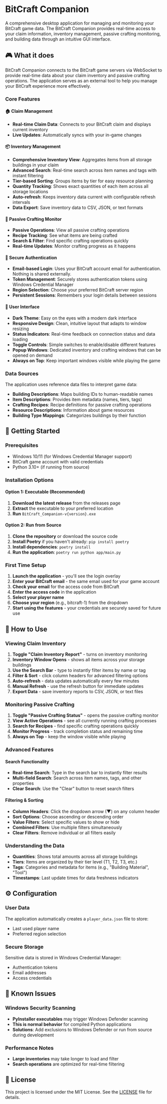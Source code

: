 # BitCraft Companion

A comprehensive desktop application for managing and monitoring your BitCraft game data. The BitCraft Companion provides real-time access to your claim information, inventory management, passive crafting monitoring, and building data through an intuitive GUI interface.

## 🎮 What it does

BitCraft Companion connects to the BitCraft game servers via WebSocket to provide real-time data about your claim inventory and passive crafting operations. The application serves as an external tool to help you manage your BitCraft experience more effectively.

### Core Features

#### 🏠 **Claim Management**
- **Real-time Claim Data**: Connects to your BitCraft claim and displays current inventory
- **Live Updates**: Automatically syncs with your in-game changes

#### 📦 **Inventory Management**
- **Comprehensive Inventory View**: Aggregates items from all storage buildings in your claim
- **Advanced Search**: Real-time search across item names and tags with instant filtering
- **Tier-based Sorting**: Groups items by tier for easy resource planning
- **Quantity Tracking**: Shows exact quantities of each item across all storage locations
- **Auto-refresh**: Keeps inventory data current with configurable refresh intervals
- **Data Export**: Save inventory data to CSV, JSON, or text formats

#### 🔧 **Passive Crafting Monitor**
- **Passive Operations**: View all passive crafting operations
- **Recipe Tracking**: See what items are being crafted
- **Search & Filter**: Find specific crafting operations quickly
- **Real-time Updates**: Monitor crafting progress as it happens

#### 🔐 **Secure Authentication**
- **Email-based Login**: Uses your BitCraft account email for authentication. Nothing is shared externally.
- **Token Management**: Securely stores authentication tokens using Windows Credential Manager
- **Region Selection**: Choose your preferred BitCraft server region
- **Persistent Sessions**: Remembers your login details between sessions

#### 🎨 **User Interface**
- **Dark Theme**: Easy on the eyes with a modern dark interface
- **Responsive Design**: Clean, intuitive layout that adapts to window resizing
- **Status Indicators**: Real-time feedback on connection status and data loading
- **Toggle Controls**: Simple switches to enable/disable different features
- **Popup Windows**: Dedicated inventory and crafting windows that can be opened on demand
- **Always on Top**: Keep important windows visible while playing the game

### Data Sources

The application uses reference data files to interpret game data:
- **Building Descriptions**: Maps building IDs to human-readable names
- **Item Descriptions**: Provides item metadata (names, tiers, tags)
- **Crafting Recipes**: Recipe definitions for passive crafting operations
- **Resource Descriptions**: Information about game resources
- **Building Type Mappings**: Categorizes buildings by their function

## 🚀 Getting Started

### Prerequisites

- Windows 10/11 (for Windows Credential Manager support)
- BitCraft game account with valid credentials
- Python 3.10+ (if running from source)

### Installation Options

#### Option 1: Executable (Recommended)
1. **Download the latest release** from the releases page
2. **Extract** the executable to your preferred location
3. **Run** `BitCraft_Companion-v{version}.exe`

#### Option 2: Run from Source
1. **Clone the repository** or download the source code
2. **Install Poetry** if you haven't already: `pip install poetry`
3. **Install dependencies**: `poetry install`
4. **Run the application**: `poetry run python app/main.py`

### First Time Setup

1. **Launch the application** - you'll see the login overlay
2. **Enter your BitCraft email** - the same email used for your game account
3. **Check your email** for the access code from BitCraft
4. **Enter the access code** in the application
5. **Select your player name** 
6. **Choose your region** (e.g., bitcraft-1) from the dropdown
7. **Start using the features** - your credentials are securely saved for future use

## 📱 How to Use

### Viewing Claim Inventory

1. **Toggle "Claim Inventory Report"** - turns on inventory monitoring
2. **Inventory Window Opens** - shows all items across your storage buildings
3. **Use the Search Bar** - type to instantly filter items by name or tag
4. **Filter & Sort** - click column headers for advanced filtering options
5. **Auto-refresh** - data updates automatically every few minutes
6. **Manual Refresh** - use the refresh button for immediate updates
7. **Export Data** - save inventory reports to CSV, JSON, or text files

### Monitoring Passive Crafting

1. **Toggle "Passive Crafting Status"** - opens the passive crafting monitor
2. **View Active Operations** - see all currently running crafting processes
3. **Search for Recipes** - find specific crafting operations quickly
4. **Monitor Progress** - track completion status and remaining time
5. **Always on Top** - keep the window visible while playing

### Advanced Features

#### Search Functionality
- **Real-time Search**: Type in the search bar to instantly filter results
- **Multi-field Search**: Search across item names, tags, and other properties
- **Clear Search**: Use the "Clear" button to reset search filters

#### Filtering & Sorting
- **Column Headers**: Click the dropdown arrow (▼) on any column header
- **Sort Options**: Choose ascending or descending order
- **Value Filters**: Select specific values to show or hide
- **Combined Filters**: Use multiple filters simultaneously
- **Clear Filters**: Remove individual or all filters easily

### Understanding the Data

- **Quantities**: Shows total amounts across all storage buildings
- **Tiers**: Items are organized by their tier level (T1, T2, T3, etc.)
- **Tags**: Categories and metadata for items (e.g., "Building Material", "Tool")
- **Timestamps**: Last update times for data freshness indicators

## ⚙️ Configuration

### User Data

The application automatically creates a `player_data.json` file to store:
- Last used player name
- Preferred region selection

### Secure Storage

Sensitive data is stored in Windows Credential Manager:
- Authentication tokens
- Email addresses
- Access credentials

## 🚨 Known Issues

### Windows Security Scanning
- **PyInstaller executables** may trigger Windows Defender scanning
- **This is normal behavior** for compiled Python applications
- **Solutions**: Add exclusions to Windows Defender or run from source during development

### Performance Notes
- **Large inventories** may take longer to load and filter
- **Search operations** are optimized for real-time filtering

## 📝 License
This project is licensed under the MIT License. See the [LICENSE](./LICENSE) file for details.